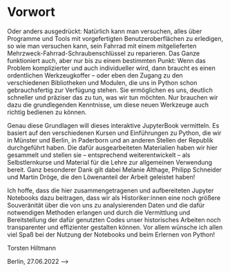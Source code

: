 # Vorwort

<!-- 
TODO
Vorwort von Torsten anfragen und Vorwort einfügen

Warum sollte man sich als Historiker:in mit Programmiersprachen auseinandersetzen und lernen, Code in Python zu schreiben? Reicht es nicht aus, sich das passende digitale Tool zu suchen und die anstehenden Aufgaben mit wenigen Mausklicks zu erledigen? Und wenn es das benötigte Tool jetzt noch nicht gibt, dann doch sicherlich später irgendwann? Und überhaupt, liegt das Schreiben von Programmiercode nicht viel zu weit weg von dem, was wir als Historiker:innen machen?

Die kurze Antwort auf all diese Fragen ist ein klares “Nein”. Die Welt um uns herum verändert sich, die Grundlagen unserer Arbeit verändern sich, und damit müssen auch wir uns verändern – so wie wir es als Historiker:innen auch schon immer getan haben.

Wenn unsere Quellen in immer größerer Zahl als Daten bereitstehen, sei es als retrodigitalisierte Handschriften und Akten, als digitale Editionen historiographischer Werke und Urkundensammlungen oder auch als genuin digitale Quellen aus den sozialen Medien, oder auch als offizielle Pressemitteilungen, Zeitungsartikel, Bundestagsprotokolle und digitale Akten sowie als Datenleaks wie bei #Cablegate oder den #WarDiaries – dann ist es als Historiker:innen unsere Aufgabe, die uns zur Verfügung stehenden Möglichkeiten zu nutzen, um diese Quellen methodisch reflektiert zu bearbeiten und unsere Kenntnis vergangener Kulturen und Gesellschaften zu erweitern. Und wenn uns als Historiker:innen diese Quellen nunmal als Daten vorliegen, dann müssen wir eben auch selbst lernen, diese als Daten zu bearbeiten und zu analysieren. Das sind Aufgaben, die wir nicht einfach an andere Fachdisziplinen auslagern können, die unsere genuin historischen Perspektiven auf die Quellen nicht kennen und die nicht sehen, was wir als Historiker:innen in diesen Quellen sehen können.

Dabei genügt schon vergleichsweise wenig, um viel zu erreichen. Sobald man ein Grundverständnis dafür entwickelt hat, wie codebasiertes Arbeiten funktioniert, lassen sich ganz neue Wege gestalten, um geschichtswissenschaftliche Daten zu entdecken, zu erkunden und zu verstehen. Dann lassen sich uns bislang verschlossene Methoden anwenden, um sinnvolle Orientierung in der Fülle von Informationen zu schaffen und neue Perspektiven auf unseren historischen Gegenstand zu gewinnen, die uns bislang verwehrt blieben.

<!---
````{div} full-width
```{figure} ../img/vorwort_img.png
:alt: Illustration der Wahl zwischen einem Universal- oder vielen Spezialwerkzeugen
:width: 800px
:align: left
```
````
-->

Oder anders ausgedrückt: Natürlich kann man versuchen, alles über Programme und Tools mit vorgefertigten Benutzeroberflächen zu erledigen, so wie man versuchen kann, sein Fahrrad mit einem mitgelieferten Mehrzweck-Fahrrad-Schraubenschlüssel zu reparieren. Das Ganze funktioniert auch, aber nur bis zu einem bestimmten Punkt: Wenn das Problem komplizierter und auch individueller wird, dann braucht es einen ordentlichen Werkzeugkoffer – oder eben den Zugang zu den verschiedenen Bibliotheken und Modulen, die uns in Python schon gebrauchsfertig zur Verfügung stehen. Sie ermöglichen es uns, deutlich schneller und präziser das zu tun, was wir tun möchten. Nur brauchen wir dazu die grundlegenden Kenntnisse, um diese neuen Werkzeuge auch richtig bedienen zu können.

Genau diese Grundlagen will dieses interaktive JupyterBook vermitteln. Es basiert auf den verschiedenen Kursen und Einführungen zu Python, die wir in Münster und Berlin, in Paderborn und an anderen Stellen der Republik durchgeführt haben. Die dafür ausgearbeiteten Materialien haben wir hier gesammelt und stellen sie – entsprechend weiterentwickelt – als Selbstlernkurse und Material für die Lehre zur allgemeinen Verwendung bereit. Ganz besonderer Dank gilt dabei Melanie Althage, Philipp Schneider und Martin Dröge, die den Löwenanteil der Arbeit geleistet haben!

Ich hoffe, dass die hier zusammengetragenen und aufbereiteten Jupyter Notebooks dazu beitragen, dass wir als Historiker:innen eine noch größere Souveränität über die von uns zu analysierenden Daten und die dafür notwendigen Methoden erlangen und durch die Vermittlung und Bereitstellung der dafür genutzten Codes unser historisches Arbeiten noch transparenter und effizienter gestalten können. Vor allem wünsche ich allen viel Spaß bei der Nutzung der Notebooks und beim Erlernen von Python!

Torsten Hiltmann

Berlin, 27.06.2022 -->
